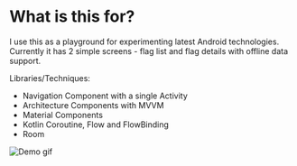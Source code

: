 # What is this for?
I use this as a playground for experimenting latest Android technologies. Currently it has 2 simple screens - flag list and flag details with offline data support.

Libraries/Techniques:

* Navigation Component with a single Activity
* Architecture Components with MVVM
* Material Components
* Kotlin Coroutine, Flow and FlowBinding
* Room

![Demo gif](https://media.giphy.com/media/h8afO6UdljGQmbzAj1/giphy.gif)
